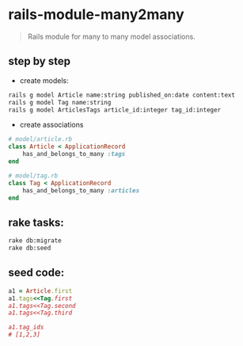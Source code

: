 # rails-module-many2many
> Rails module for many to many model associations.


## step by step
+ create models:
```bash
rails g model Article name:string published_on:date content:text
rails g model Tag name:string
rails g model ArticlesTags article_id:integer tag_id:integer
```

+ create associations
```rb
# model/article.rb
class Article < ApplicationRecord
    has_and_belongs_to_many :tags
end

# model/tag.rb
class Tag < ApplicationRecord
    has_and_belongs_to_many :articles
end
```

## rake tasks:
```bash
rake db:migrate
rake db:seed
```

## seed code:
```rb
a1 = Article.first
a1.tags<<Tag.first
a1.tags<<Tag.second
a1.tags<<Tag.third

a1.tag_ids
# [1,2,3]
```
